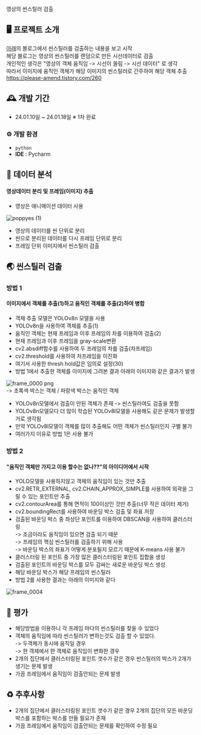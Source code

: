 영상의 씬스틸러 검출

## 🖥️ 프로젝트 소개
[아래](https://please-amend.tistory.com/260)의 블로그에서 씬스틸러를 검출하는 내용을 보고 시작<br>
해당 블로그는 영상의 씬스틸러를 랜덤으로 만든 시선데이터로 검출<br>
개인적인 생각은 "영상의 객체 움직임 -> 시선이 쏠림 -> 시선 데이터" 로 생각<br>
따라서 이미지에 움직인 객체가 해당 이미지의 씬스틸러로 간주하여 해당 객체 추출<br>
https://please-amend.tistory.com/260<br>

## 🕰️ 개발 기간
* 24.01.10일 ~ 24.01.18일 ※ 1차 완료

### ⚙️ 개발 환경
- `python`
- **IDE** : Pycharm

## 📌 데이터 분석
#### 영상데이터 분리 및 프레임(이미지) 추출
- 영상은 애니매이션 데이터 사용

![poppyes (1)](https://github.com/whcjfdudwkd/scene_stealer_detect/assets/70883264/5c89dc10-bfa8-4eeb-a993-501b27b69fa0)


- 영상의 데이터를 씬 단위로 분리
- 씬으로 분리된 데이터를 다시 프레임 단위로 분리
- 프레임 단위 이미지에서 씬스틸러 검출

## 🌏 씬스틸러 검출
### 방법 1
#### 이미지에서 객체를 추출(1)하고 움직인 객체를 추출(2)하여 병합
- 객체 추출 모델은 YOLOv8n 모델을 사용
- YOLOv8n을 사용하여 객체를 추출(1)
- 움직인 객체는 현재 프레임과 이후 프레임의 차를 이용하여 검출(2)
- 현재 프레임과 이후 프레임을 gray-scale변환
- cv2.absdiff함수를 사용하여 두 프레임의 차를 검출(차프레임)
- cv2.threshold를 사용하여 차프레임을 이진화
- 여기서 사용한 thresh hold값은 임의로 설정(30)
- 방법 1에서 추출한 객체를 이미지에 그려본 결과 아래의 이미지와 같은 결과가 발생

![frame_0000 png](https://github.com/whcjfdudwkd/scene_stealer_detect/assets/70883264/942439bd-bded-4717-8cc8-096b8b335ee4)
 <br>-> 초록색 박스는 객체 / 파랑색 박스는 움직인 객체
 
- YOLOv8n모델에서 검출이 안된 객체가 존재 -> 씬스틸러여도 검출을 못함
- YOLOv8n모델모다 더 많이 학습된 YOLOv8l모델을 사용해도 같은 문제가 발생할거로 생각됨
- 만약 YOLOv8l모델이 객체를 많이 추출해도 어떤 객체가 씬스틸러인지 구별 불가
- 여러가지 이유로 방법 1은 사용 불가

### 방법 2
#### "움직인 객체만 가지고 이용 할수는 없나??"의 아이디어에서 시작
 - YOLO모델을 사용하지않고 객체의 움직임이 있는 것만 추출
 - cv2.RETR_EXTERNAL, cv2.CHAIN_APPROX_SIMPLE를 사용하여 외곽을 그릴 수 있는 포인트만 추출
 - cv2.contourArea를 통해 면적이 100이상인 것만 추출(너무 작은 데이터 제거)
 - cv2.boundingRect를 사용하여 바운딩 박스 검출 및 좌표 저장
 - 검출된 바운딩 박스 중 좌상단 포인트를 이용하여 DBSCAN을 사용하여 클러스터링
   <br>-> 조금이라도 움직임이 있으면 검출 되기 때문
   <br>-> 프레임의 핵심 씬스틸러를 검출하기 위해 사용
   <br>-> 바운딩 박스의 좌표가 어떻게 분포될지 모르기 때문에 K-means 사용 불가
 - 클러스터링 된 포인트 중 가장 많은 클러스터링된 포인트 집합을 생성
 - 검출된 포인트의 바운딩 박스를 모두 감싸는 새로운 바운딩 박스 생성
 - 해당 바운딩 박스가 해당 프레임의 씬스틸러
 - 방법 2를 사용한 결과는 아래의 이미지와 같다

![frame_0004](https://github.com/whcjfdudwkd/scene_stealer_detect/assets/70883264/264f768e-a6c4-4c3f-992f-d5d34fa17ea6)


## 🐃 평가
 - 해당방법을 이용하니 각 프레임 마다의 씬스틸러를 찾을 수 있었다
 - 객체의 움직임에 따라 씬스틸러가 변하는것도 검출 할 수 있었다.
   <br>-> 두객체가 동시에 움직일 경우
   <br>-> 한 객체에서 한 객체로 움직임이 변화한 경우
 - 2개의 집단에서 클러스터링된 포인트 갯수가 같은 경우 씬스틸러의 박스가 2개가 생기는 문제 발생
 - 가끔 프레임에서 움직임이 검출안되는 문제 발생

## ♻️ 추후사항
 - 2개의 집단에서 클러스터링된 포인트 갯수가 같은 경우 2개의 집단의 모든 바운딩 박스를 포함하는 박스를 만들 필요가 존재
 - 가끔 프레임에서 움직임이 검출안되는 문제를 확인하여 수정 필요

   
